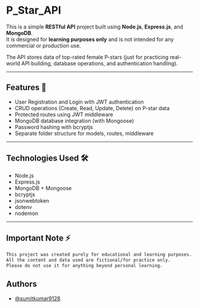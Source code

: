 # P_Star_API

This is a simple **RESTful API** project built using **Node.js**, **Express.js**, and **MongoDB**.  
It is designed for **learning purposes only** and is not intended for any commercial or production use.

The API stores data of top-rated female P-stars (just for practicing real-world API building, database operations, and authentication handling).

---

## Features 🚀
- User Registration and Login with JWT authentication
- CRUD operations (Create, Read, Update, Delete) on P-star data
- Protected routes using JWT middleware
- MongoDB database integration (with Mongoose)
- Password hashing with bcryptjs
- Separate folder structure for models, routes, middleware

---
## Technologies Used 🛠️
- Node.js
- Express.js
- MongoDB + Mongoose
- bcryptjs
- jsonwebtoken
- dotenv
- nodemon

---

## Important Note ⚡

```bash
This project was created purely for educational and learning purposes.
All the content and data used are fictional/for practice only.
Please do not use it for anything beyond personal learning.
```
    
## Authors

- [@sumitkumar9128](https://github.com/sumitkumar9128)








  
